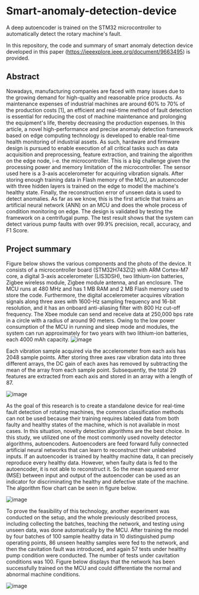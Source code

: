# Smart-anomaly-detection-device
A deep autoencoder is trained on the STM32 microcontroller to automatically detect the rotary machine's fault. 

In this repository, the code and summary of smart anomaly detection device developed in this paper (https://ieeexplore.ieee.org/document/9663495) is provided.

## Abstract
Nowadays, manufacturing companies are faced with many issues due to the growing demand for high-quality and reasonable price products. As maintenance expenses of industrial machines are around 60% to 70% of the production costs [1], an efficient and real-time method of fault detection is essential for reducing the cost of machine maintenance and prolonging the equipment's life, thereby decreasing the production expenses. In this article, a novel high-performance and precise anomaly detection framework based on edge computing technology is developed to enable real-time health monitoring of industrial assets. As such, hardware and firmware design is pursued to enable execution of all critical tasks such as data acquisition and preprocessing, feature extraction, and training the algorithm on the edge node, i-e. the microcontroller. This is a big challenge given the processing power and memory limitation of the microcontroller. The sensor used here is a 3-axis accelerometer for acquiring vibration signals. After storing enough training data in Flash memory of the MCU, an autoencoder with three hidden layers is trained on the edge to model the machine's healthy state. Finally, the reconstruction error of unseen data is used to detect anomalies. As far as we know, this is the first article that trains an artificial neural network (ANN) on an MCU and does the whole process of condition monitoring on edge. The design is validated by testing the framework on a centrifugal pump. The test result shows that the system can detect various pump faults with over 99.9% precision, recall, accuracy, and F1 Score. 


## Project summary 
Figure below shows the various components and the photo of the device. It consists of a microcontroller board (STM32H743ZI2) with ARM Cortex-M7 core, a digital 3-axis accelerometer (LIS3DSH), two lithium-ion batteries, Zigbee wireless module, Zigbee module antenna, and an enclosure. The MCU runs at 480 MHz and has 1 MB RAM
and 2 MB Flash memory used to store the code. Furthermore, the digital accelerometer acquires vibration signals along three axes with 1600-Hz sampling frequency and 16-bit resolution, and it has an onboard anti-aliasing filter with 800 Hz cut-off frequency. The Xbee module can send and receive data at 250,000 bps rate in a circle with a radius of around 90 meters. Owing to the low power consumption of the MCU in running and sleep mode and modules, the system can run approximately for two years with two lithium-ion batteries, each 4000 mAh capacity.
![image](https://user-images.githubusercontent.com/57262710/218365481-d11538e4-2dc7-49c5-90b7-9ec46cbc63e7.png)


Each vibration sample acquired via the accelerometer from each axis has 2048 sample points. After storing three axes raw vibration data into three different arrays, the DC gain of each axes has removed by subtracting the mean of the array from each sample point. Subsequently, the total 29 features are extracted from each axis and stored in an array with a length of 87. 

![image](https://user-images.githubusercontent.com/57262710/218366052-a137b7ba-5cc5-4c28-af8c-2520781d77b1.png)

As the goal of this research is to create a standalone device for real-time fault detection of rotating machines, the common classification methods can not be used because their training requires labeled data from both faulty and healthy states of the machine, which is not available in most cases. In this situation, novelty detection algorithms are the best choice. In this study, we utilized one of the most commonly used novelty detector algorithms, autoencoders. Autoencoders are feed forward fully connected artificial neural networks that can learn to reconstruct their unlabeled inputs. If an autoencoder is trained by healthy machine data, it can precisely reproduce every healthy data. However, when faulty data is fed to the autoencoder, it is not able to reconstruct it. So the mean squared error (MSE) between input and output of the autoencoder can be used as an indicator for discriminating the healthy and defective state of the machine. The algorithm flow chart can be seen in figure below.

![image](https://user-images.githubusercontent.com/57262710/218366523-7fa1b645-1049-481c-bfee-9a65b709885d.png)

To prove the feasibility of this technology, another experiment was conducted on the setup, and the whole previously described process, including collecting the 
batches, teaching the network, and testing using unseen data, was done automatically by the MCU. After training the model by four batches of 100 sample healthy data in 10 distinguished pump operating points, 86 unseen healthy samples were fed to the network, and then the cavitation fault was introduced, and again 57 tests under healthy pump condition were conducted. The number of tests under cavitation conditions was 100. Figure below displays that the network has been successfully trained on the MCU and could differentiate the normal and abnormal machine conditions. 

![image](https://user-images.githubusercontent.com/57262710/218366574-b52975b6-84be-4ba1-be1e-71b7dc667644.png)



